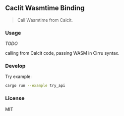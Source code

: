 ## Caclit Wasmtime Binding

> Call Wasmtime from Calcit.

### Usage

_TODO_

calling from Calcit code, passing WASM in Cirru syntax.

### Develop

Try example:

```bash
cargo run --example try_api
```

### License

MIT
